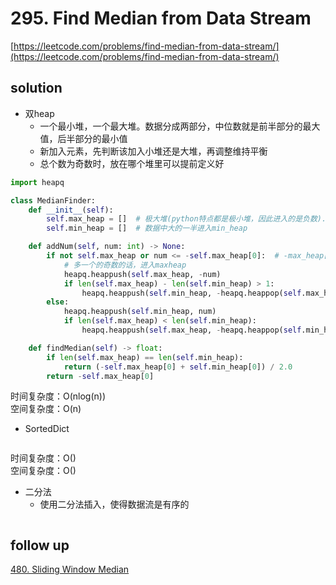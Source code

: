 # 295. Find Median from Data Stream
[https://leetcode.com/problems/find-median-from-data-stream/](https://leetcode.com/problems/find-median-from-data-stream/)


## solution

- 双heap
  - 一个最小堆，一个最大堆。数据分成两部分，中位数就是前半部分的最大值，后半部分的最小值
  - 新加入元素，先判断该加入小堆还是大堆，再调整维持平衡
  - 总个数为奇数时，放在哪个堆里可以提前定义好

```python
import heapq

class MedianFinder:
    def __init__(self):
        self.max_heap = []  # 极大堆(python特点都是极小堆，因此进入的是负数). 数据中小的一半进入max_heap
        self.min_heap = []  # 数据中大的一半进入min_heap

    def addNum(self, num: int) -> None:
        if not self.max_heap or num <= -self.max_heap[0]:  # -max_heap[0] 是小数据中的最大值
            # 多一个的奇数的话，进入maxheap
            heapq.heappush(self.max_heap, -num)
            if len(self.max_heap) - len(self.min_heap) > 1:
                heapq.heappush(self.min_heap, -heapq.heappop(self.max_heap))
        else:
            heapq.heappush(self.min_heap, num)
            if len(self.max_heap) < len(self.min_heap):
                heapq.heappush(self.max_heap, -heapq.heappop(self.min_heap))

    def findMedian(self) -> float:
        if len(self.max_heap) == len(self.min_heap):
            return (-self.max_heap[0] + self.min_heap[0]) / 2.0
        return -self.max_heap[0]
```
时间复杂度：O(nlog(n)) <br>
空间复杂度：O(n)


- SortedDict
```python

```
时间复杂度：O() <br>
空间复杂度：O()


- 二分法
  - 使用二分法插入，使得数据流是有序的

```python

```


## follow up

[480. Sliding Window Median](../15_tree_map/480.%20Sliding%20Window%20Median.md)
